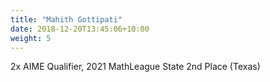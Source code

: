 ```yaml
---
title: "Mahith Gottipati"
date: 2018-12-20T13:45:06+10:00
weight: 5
---
```


2x AIME Qualifier, 2021 MathLeague State 2nd Place (Texas)
